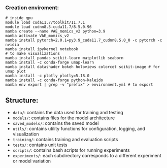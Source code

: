 ### Creation enviroment:
```
# inside gpu
module load cuda11.7/toolkit/11.7.1
module load cudnn8.5-cuda11.7/8.5.0.96
mamba create --name VAE_momics_v2 python=3.9
mamba activate VAE_momics_v2
mamba install pytorch=2.0.1=py3.9_cuda11.7_cudnn8.5.0_0 -c pytorch -c nvidia
mamba install ipykernel notebook
# to make visualizations
mamba install pandas scikit-learn matplotlib seaborn
mamba install -c conda-forge umap-learn
mamba install datashader bokeh holoviews colorcet scikit-image # for umap plot
mamba install -c plotly plotly=5.18.0
mamba install -c conda-forge python-kaleido
mamba env export | grep -v "prefix" > environment.yml # to export 
```

## Structure:
- `data/`: contains the data used for training and testing
- `models/`: contains files for the model architecture
- `saved_models/`: contains the saved model
- `utils/`: contains utility functions for configuration, logging, and visualization
- `training/`: contains training and evaluation scripts
- `tests/`: contains unit tests
- `scripts/`: contains bash scripts for running experiments
- `experiments/`: each subdirectory corresponds to a different experiment or model variation
